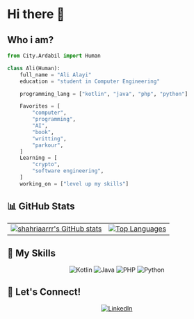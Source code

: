 # Hi there 👋

## Who i am?
```py
from City.Ardabil import Human

class Ali(Human):
    full_name = "Ali Alayi"
    education = "student in Computer Engineering"

    programming_lang = ["kotlin", "java", "php", "python"]

    Favorites = [
        "computer",
        "programming",
        "AI",
        "book", 
        "writting",
        "parkour",
    ]
    Learning = [
        "crypto",
        "software engineering",
    ]
    working_on = ["level up my skills"]

```

## 📊 GitHub Stats

<table align="center">
  <tr>
    <td>
      <a href="https://github.com/alialayi">
        <img alt="shahriaarrr's GitHub stats" src="https://github-readme-stats.vercel.app/api?username=alialayi&hide=prs&custom_title=My%20GitHub%20Stat's&show_icons=true&theme=tokyonight&border_radius=10&hide_border=true&bg_color=15,0d1117,1a1b26" />
      </a>
    </td>
    <td>
      <a href="https://github.com/alialayi">
        <img alt="Top Languages" src="https://github-readme-stats.vercel.app/api/top-langs/?username=alialayi&hide=Vim+Script,Vim+Snippet,C&theme=tokyonight&hide_border=true&border_radius=10&bg_color=15,0d1117,1a1b26&show_icons=true&layout=compact" />
      </a>
    </td>
  </tr>
</table>

## 🚀 My Skills
<p align="center">
 <img src="https://img.shields.io/badge/Kotlin-0095D5?style=for-the-badge&logo=kotlin&logoColor=white" alt="Kotlin" />
 <img src="https://img.shields.io/badge/Java-ED8B00?style=for-the-badge&logo=java&logoColor=white" alt="Java" />
 <img src="https://img.shields.io/badge/PHP-777BB4?style=for-the-badge&logo=php&logoColor=white" alt="PHP" />
 <img src="https://img.shields.io/badge/Python-3670A0?style=for-the-badge&logo=python&logoColor=ffdd54" alt="Python" />
</p>

## 💬 Let's Connect!
<p align="center">
  <a href="https://www.linkedin.com/in/alialayi/">
    <img alt="LinkedIn" src="https://img.shields.io/badge/LinkedIn-0A66C2?style=for-the-badge&logo=linkedin&logoColor=white" />
  </a>
</p>
